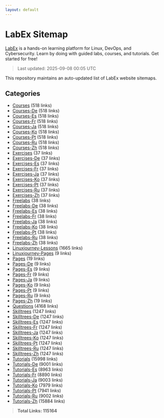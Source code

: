 ```yaml
---
layout: default
---
```


# LabEx Sitemap

[LabEx](https://labex.io) is a hands-on learning platform for Linux, DevOps, and Cybersecurity. Learn by doing with guided labs, courses, and tutorials. Get started for free!

> Last updated: 2025-09-08 00:05 UTC

This repository maintains an auto-updated list of LabEx website sitemaps.

## Categories

- [Courses](categories/courses.md) (518 links)
- [Courses-De](categories/courses-de.md) (518 links)
- [Courses-Es](categories/courses-es.md) (518 links)
- [Courses-Fr](categories/courses-fr.md) (518 links)
- [Courses-Ja](categories/courses-ja.md) (518 links)
- [Courses-Ko](categories/courses-ko.md) (518 links)
- [Courses-Pt](categories/courses-pt.md) (518 links)
- [Courses-Ru](categories/courses-ru.md) (518 links)
- [Courses-Zh](categories/courses-zh.md) (518 links)
- [Exercises](categories/exercises.md) (37 links)
- [Exercises-De](categories/exercises-de.md) (37 links)
- [Exercises-Es](categories/exercises-es.md) (37 links)
- [Exercises-Fr](categories/exercises-fr.md) (37 links)
- [Exercises-Ja](categories/exercises-ja.md) (37 links)
- [Exercises-Ko](categories/exercises-ko.md) (37 links)
- [Exercises-Pt](categories/exercises-pt.md) (37 links)
- [Exercises-Ru](categories/exercises-ru.md) (37 links)
- [Exercises-Zh](categories/exercises-zh.md) (37 links)
- [Freelabs](categories/freelabs.md) (38 links)
- [Freelabs-De](categories/freelabs-de.md) (38 links)
- [Freelabs-Es](categories/freelabs-es.md) (38 links)
- [Freelabs-Fr](categories/freelabs-fr.md) (38 links)
- [Freelabs-Ja](categories/freelabs-ja.md) (38 links)
- [Freelabs-Ko](categories/freelabs-ko.md) (38 links)
- [Freelabs-Pt](categories/freelabs-pt.md) (38 links)
- [Freelabs-Ru](categories/freelabs-ru.md) (38 links)
- [Freelabs-Zh](categories/freelabs-zh.md) (38 links)
- [Linuxjourney-Lessons](categories/linuxjourney-lessons.md) (1665 links)
- [Linuxjourney-Pages](categories/linuxjourney-pages.md) (9 links)
- [Pages](categories/pages.md) (19 links)
- [Pages-De](categories/pages-de.md) (9 links)
- [Pages-Es](categories/pages-es.md) (9 links)
- [Pages-Fr](categories/pages-fr.md) (9 links)
- [Pages-Ja](categories/pages-ja.md) (9 links)
- [Pages-Ko](categories/pages-ko.md) (9 links)
- [Pages-Pt](categories/pages-pt.md) (9 links)
- [Pages-Ru](categories/pages-ru.md) (9 links)
- [Pages-Zh](categories/pages-zh.md) (19 links)
- [Questions](categories/questions.md) (4168 links)
- [Skilltrees](categories/skilltrees.md) (1247 links)
- [Skilltrees-De](categories/skilltrees-de.md) (1247 links)
- [Skilltrees-Es](categories/skilltrees-es.md) (1247 links)
- [Skilltrees-Fr](categories/skilltrees-fr.md) (1247 links)
- [Skilltrees-Ja](categories/skilltrees-ja.md) (1247 links)
- [Skilltrees-Ko](categories/skilltrees-ko.md) (1247 links)
- [Skilltrees-Pt](categories/skilltrees-pt.md) (1247 links)
- [Skilltrees-Ru](categories/skilltrees-ru.md) (1247 links)
- [Skilltrees-Zh](categories/skilltrees-zh.md) (1247 links)
- [Tutorials](categories/tutorials.md) (15998 links)
- [Tutorials-De](categories/tutorials-de.md) (9001 links)
- [Tutorials-Es](categories/tutorials-es.md) (8963 links)
- [Tutorials-Fr](categories/tutorials-fr.md) (8890 links)
- [Tutorials-Ja](categories/tutorials-ja.md) (9003 links)
- [Tutorials-Ko](categories/tutorials-ko.md) (7979 links)
- [Tutorials-Pt](categories/tutorials-pt.md) (7941 links)
- [Tutorials-Ru](categories/tutorials-ru.md) (9002 links)
- [Tutorials-Zh](categories/tutorials-zh.md) (15884 links)

> **Total Links: 115164**
